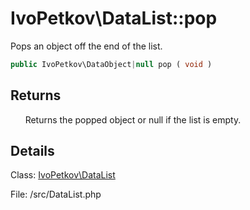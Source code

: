 # IvoPetkov\DataList::pop

Pops an object off the end of the list.

```php
public IvoPetkov\DataObject|null pop ( void )
```

## Returns

&nbsp;&nbsp;&nbsp;&nbsp;&nbsp;&nbsp;Returns the popped object or null if the list is empty.

## Details

Class: [IvoPetkov\DataList](ivopetkov.datalist.class.md)

File: /src/DataList.php

